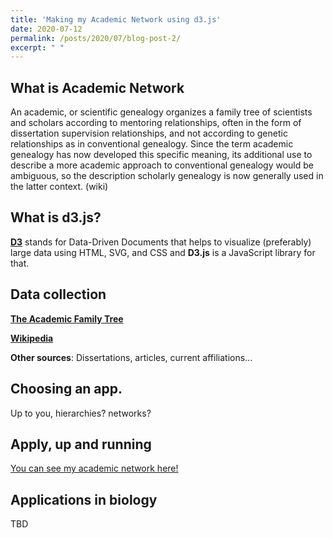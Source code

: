 ```yaml
---
title: 'Making my Academic Network using d3.js'
date: 2020-07-12
permalink: /posts/2020/07/blog-post-2/
excerpt: " "
---
```


## What is Academic Network

An academic, or scientific genealogy organizes a family tree of scientists and scholars according to mentoring relationships, often in the form of dissertation supervision relationships, and not according to genetic relationships as in conventional genealogy. Since the term academic genealogy has now developed this specific meaning, its additional use to describe a more academic approach to conventional genealogy would be ambiguous, so the description scholarly genealogy is now generally used in the latter context. (wiki)


## What is d3.js?

[**D3**](https://d3js.org) stands for Data-Driven Documents that helps to visualize (preferably) large data using HTML, SVG, and CSS and **D3.js** is a JavaScript library for that.  





## Data collection

[**The Academic Family Tree**](https://academictree.org) 

[**Wikipedia**](https://academictree.org)

**Other sources**: Dissertations, articles, current affiliations...





## Choosing an app.

Up to you, hierarchies? networks?





## Apply, up and running

<p><a href="/photograph/academictree.html" target="_blank">You can see my academic network here!</a></p>





## Applications in biology

TBD
